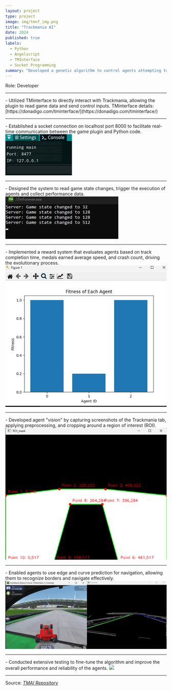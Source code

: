 ```yaml
---
layout: project
type: project
image: img/tmnf_img.png
title: "Trackmania AI"
date: 2024
published: true
labels:
  - Python
  - Angelscript
  - TMInterface
  - Socket Programming
summary: "Developed a genetic algorithm to control agents attempting to complete a Trackmania map. The project focused on optimizing performance based on various metrics such as time taken, medal achieved, average speed, and crash count."
---
```


<h>Role: Developer</h>
<hr>
- Utilized TMinterface to directly interact with Trackmania, allowing the plugin to read game data and send control inputs. TMinterface details: [https://donadigo.com/tminterface/](https://donadigo.com/tminterface/)
<hr>
- Established a socket connection on localhost port 8000 to facilitate real-time communication between the game plugin and Python code.
<img class="img-fluid" src="../img/tmai/port.png">
<hr>
- Designed the system to read game state changes, trigger the execution of agents and collect performance data.
<img class="img-fluid" src="../img/tmai/state.png">
<hr>
- Implemented a reward system that evaluates agents based on track completion time, medals earned average speed, and crash count, driving the evolutionary process.
<img class="img-fluid" src="../img/tmai/fitness.png">
<hr>
- Developed agent "vision" by capturing screenshots of the Trackmania tab, applying preprocessing, and cropping around a region of interest (ROI).
<img class="img-fluid" src="../img/tmai/roi.png">
<hr>
- Enabled agents to use edge and curve prediction for navigation, allowing them to recognize borders and navigate effectively.
<img class="img-fluid" src="../img/tmai/edge.png">
<hr>
- Conducted extensive testing to fine-tune the algorithm and improve the overall performance and reliability of the agents.
<img class="img-fluid" src="../img/tmai">
<hr>
Source: <a href="https://github.com/TH3Eimis/TMAI/tree/main"><i class="large github icon ">TMAI Repository</i></a>
 
